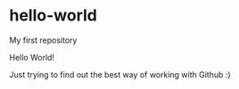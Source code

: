 # hello-world
My first repository

Hello World!

Just trying to find out the best way of working with Github :)
